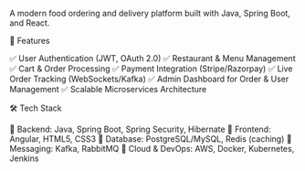 A modern food ordering and delivery platform built with Java, Spring Boot, and React.

🌟 Features

✅ User Authentication (JWT, OAuth 2.0)
✅ Restaurant & Menu Management
✅ Cart & Order Processing
✅ Payment Integration (Stripe/Razorpay)
✅ Live Order Tracking (WebSockets/Kafka)
✅ Admin Dashboard for Order & User Management
✅ Scalable Microservices Architecture

🛠️ Tech Stack

🔹 Backend: Java, Spring Boot, Spring Security, Hibernate
🔹 Frontend: Angular, HTML5, CSS3
🔹 Database: PostgreSQL/MySQL, Redis (caching)
🔹 Messaging: Kafka, RabbitMQ
🔹 Cloud & DevOps: AWS, Docker, Kubernetes, Jenkins
